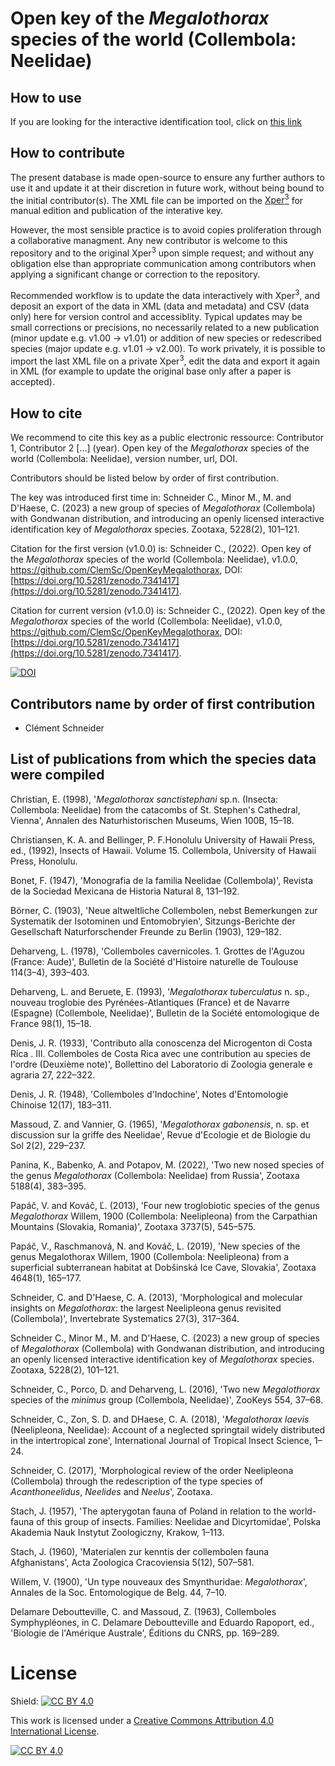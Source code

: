 # Open key of the <em>Megalothorax</em> species of the world (Collembola: Neelidae)

## How to use
If you are looking for the interactive identification tool, click on [this link](https://www.xper3.fr/xper3GeneratedFiles/publish/identification/-9016514619991831667/mkey.html)

## How to contribute
The present database is made open-source to ensure any further authors to use it and update it at their discretion in future work, without being bound to the initial contributor(s). The XML file can be imported on the [Xper<sup>3</sup>](https://www.xper3.fr) for manual edition and publication of the interative key.

However, the most sensible practice is to avoid copies proliferation through a collaborative managment. Any new contributor is welcome to this repository and to the original Xper<sup>3</sup>  upon simple request; and without any obligation else than appropriate communication among contributors when applying a significant change or correction to the repository.

Recommended workflow is to update the data interactively with Xper<sup>3</sup>, and deposit an export of the data in XML (data and metadata) and CSV (data only) here for version control and accessiblity. Typical updates may be small corrections or precisions, no necessarily related to a new publication (minor update e.g. v1.00 -> v1.01) or addition of new species or redescribed species (major update e.g. v1.01 -> v2.00). To work privately, it is possible to import the last XML file on a private Xper<sup>3</sup>, edit the data and export it again in XML (for example to update the original base only after a paper is accepted).

## How to cite
We recommend to cite this key as a public electronic ressource:
Contributor 1, Contributor 2 [...] (year). Open key of the <em>Megalothorax</em> species of the world (Collembola: Neelidae), version number, url, DOI.

Contributors should be listed below by order of first contribution.

The key was introduced first time in:
Schneider C., Minor M., M. and D'Haese, C. (2023) a new group of species of <em>Megalothorax</em> (Collembola) with Gondwanan distribution, and introducing an openly licensed interactive identification key of <em>Megalothorax</em> species. Zootaxa, 5228(2), 101–121.

Citation for the first version (v1.0.0) is:
Schneider C., (2022). Open key of the <em>Megalothorax</em> species of the world (Collembola: Neelidae), v1.0.0, https://github.com/ClemSc/OpenKeyMegalothorax, DOI: [https://doi.org/10.5281/zenodo.7341417](https://doi.org/10.5281/zenodo.7341417).

Citation for current version (v1.0.0) is:
Schneider C., (2022). Open key of the <em>Megalothorax</em> species of the world (Collembola: Neelidae), v1.0.0, https://github.com/ClemSc/OpenKeyMegalothorax, DOI: [https://doi.org/10.5281/zenodo.7341417](https://doi.org/10.5281/zenodo.7341417). 

[![DOI](https://zenodo.org/badge/542478389.svg)](https://zenodo.org/badge/latestdoi/542478389)




## Contributors name by order of first contribution
- Clément Schneider

## List of publications from which the species data were compiled

Christian, E. (1998), '<em>Megalothorax sanctistephani</em> sp.n. (Insecta: Collembola: Neelidae) from the catacombs of St. Stephen's Cathedral, Vienna', Annalen des Naturhistorischen Museums, Wien 100B, 15–18.

Christiansen, K. A. and Bellinger, P. F.Honolulu University of Hawaii Press, ed.,  (1992), Insects of Hawaii. Volume 15. Collembola, University of Hawaii Press, Honolulu.

Bonet, F. (1947), 'Monografia de la familia Neelidae (Collembola)', Revista de la Sociedad Mexicana de Historia Natural 8, 131–192.

Börner, C. (1903), 'Neue altweltliche Collembolen, nebst Bemerkungen zur Systematik der Isotominen und Entomobryien', Sitzungs-Berichte der Gesellschaft Naturforschender Freunde zu Berlin (1903), 129–182.

Deharveng, L. (1978), 'Collemboles cavernicoles. 1. Grottes de l'Aguzou (France: Aude)', Bulletin de la Société d'Histoire naturelle de Toulouse 114(3–4), 393–403.

Deharveng, L. and Beruete, E. (1993), '<em>Megalothorax tuberculatus</em> n. sp., nouveau troglobie des Pyrénées-Atlantiques (France) et de Navarre (Espagne) (Collembole, Neelidae)', Bulletin de la Société entomologique de France 98(1), 15–18.

Denis, J. R. (1933), 'Contributo alla conoscenza del Microgenton di Costa Rica . III. Collemboles de Costa Rica avec une contribution au species de l'ordre (Deuxième note)', Bollettino del Laboratorio di Zoologia generale e agraria 27, 222–322.

Denis, J. R. (1948), 'Collemboles d'Indochine', Notes d'Entomologie Chinoise 12(17), 183–311.

Massoud, Z. and Vannier, G. (1965), '<em>Megalothorax gabonensis</em>, n. sp. et discussion sur la griffe des Neelidae', Revue d'Ecologie et de Biologie du Sol 2(2), 229–237.

Panina, K., Babenko, A. and Potapov, M. (2022), 'Two new nosed species of the genus <em>Megalothorax</em> (Collembola: Neelidae) from Russia', Zootaxa 5188(4), 383–395.

Papáč, V. and Kováč, Ľ. (2013), 'Four new troglobiotic species of the genus <em>Megalothorax</em> Willem, 1900 (Collembola: Neelipleona) from the Carpathian Mountains (Slovakia, Romania)', Zootaxa 3737(5), 545–575.

Papáč, V., Raschmanová, N. and Kováč, L. (2019), 'New species of the genus Megalothorax Willem, 1900 (Collembola: Neelipleona) from a superficial subterranean habitat at Dobšinská Ice Cave, Slovakia', Zootaxa 4648(1), 165–177.

Schneider, C. and D'Haese, C. A. (2013), 'Morphological and molecular insights on <em>Megalothorax</em>: the largest Neelipleona genus revisited (Collembola)', Invertebrate Systematics 27(3), 317–364.

Schneider C., Minor M., M. and D'Haese, C. (2023) a new group of species of <em>Megalothorax</em> (Collembola) with Gondwanan distribution, and introducing an openly licensed interactive identification key of <em>Megalothorax</em> species. Zootaxa, 5228(2), 101–121.

Schneider, C., Porco, D. and Deharveng, L. (2016), 'Two new <em>Megalothorax</em> species of the <em>minimus</em> group (Collembola, Neelidae)', ZooKeys 554, 37–68.

Schneider, C., Zon, S. D. and DHaese, C. A. (2018), '<em>Megalothorax laevis</em> (Neelipleona, Neelidae): Account of a neglected springtail widely distributed in the intertropical zone', International Journal of Tropical Insect Science, 1–24.

Schneider, C. (2017), 'Morphological review of the order Neelipleona (Collembola) through the redescription of the type species of <em>Acanthoneelidus</em>, <em>Neelides</em> and <em>Neelus</em>', Zootaxa.

Stach, J. (1957), 'The apterygotan fauna of Poland in relation to the world-fauna of this group of insects. Families: Neelidae and Dicyrtomidae', Polska Akademia Nauk Instytut Zoologiczny, Krakow, 1–113.

Stach, J. (1960), 'Materialen zur kenntis der collembolen fauna Afghanistans', Acta Zoologica Cracoviensia 5(12), 507–581.

Willem, V. (1900), 'Un type nouveaux des Smynthuridae: <em>Megalothorax</em>', Annales de la Soc. Entomologique de Belg. 44, 7–10.

Delamare Deboutteville, C. and Massoud, Z. (1963), Collemboles Symphypléones, in C. Delamare Deboutteville and Eduardo Rapoport, ed., 'Biologie de l'Amérique Australe', Éditions du CNRS, pp. 169–289.

# License
Shield: [![CC BY 4.0][cc-by-shield]][cc-by]

This work is licensed under a
[Creative Commons Attribution 4.0 International License][cc-by].

[![CC BY 4.0][cc-by-image]][cc-by]

[cc-by]: http://creativecommons.org/licenses/by/4.0/
[cc-by-image]: https://i.creativecommons.org/l/by/4.0/88x31.png
[cc-by-shield]: https://img.shields.io/badge/License-CC%20BY%204.0-lightgrey.svg
